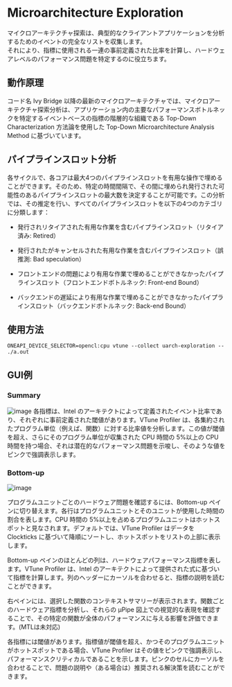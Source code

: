 # Microarchitecture Exploration
マイクロアーキテクチャ探索は、典型的なクライアントアプリケーションを分析するためのイベントの完全なリストを収集します。  
それにより、指標に使用される一連の事前定義された比率を計算し、ハードウェアレベルのパフォーマンス問題を特定するのに役立ちます。  

## 動作原理
コード名 Ivy Bridge 以降の最新のマイクロアーキテクチャでは、マイクロアーキテクチャ探索分析は、アプリケーション内の主要なパフォーマンスボトルネックを特定するイベントベースの指標の階層的な組織である Top-Down Characterization 方法論を使用した Top-Down Microarchitecture Analysis Method に基づいています。

## パイプラインスロット分析
各サイクルで、各コアは最大4つのパイプラインスロットを有用な操作で埋めることができます。そのため、特定の時間間隔で、その間に埋められ発行された可能性のあるパイプラインスロットの最大数を決定することが可能です。この分析では、その推定を行い、すべてのパイプラインスロットを以下の4つのカテゴリに分類します：

- 発行されリタイアされた有用な作業を含むパイプラインスロット（リタイア済み: Retired）

- 発行されたがキャンセルされた有用な作業を含むパイプラインスロット（誤推測: Bad speculation）

- フロントエンドの問題により有用な作業で埋めることができなかったパイプラインスロット（フロントエンドボトルネック: Front-end Bound）

- バックエンドの遅延により有用な作業で埋めることができなかったパイプラインスロット（バックエンドボトルネック: Back-end Bound）


## 使用方法
```
ONEAPI_DEVICE_SELECTOR=opencl:cpu vtune --collect uarch-exploration -- ./a.out
```
## GUI例
### Summary
![image](https://github.com/user-attachments/assets/95d51232-f1a1-4805-a66b-71684863b6c4)
各指標は、Intel のアーキテクトによって定義されたイベント比率であり、それぞれに事前定義された閾値があります。VTune Profiler は、各集約されたプログラム単位（例えば、関数）に対する比率値を分析します。この値が閾値を超え、さらにそのプログラム単位が収集された CPU 時間の 5%以上の CPU 時間を持つ場合、それは潜在的なパフォーマンス問題を示唆し、そのような値をピンクで強調表示します。


### Bottom-up
![image](https://github.com/user-attachments/assets/f618f157-f6c2-4098-92ca-04153f97f025)

プログラムユニットごとのハードウェア問題を確認するには、Bottom-up ペインに切り替えます。各行はプログラムユニットとそのユニットが使用した時間の割合を表します。CPU 時間の 5%以上を占めるプログラムユニットはホットスポットと見なされます。デフォルトでは、VTune Profiler はデータを Clockticks に基づいて降順にソートし、ホットスポットをリストの上部に表示します。

Bottom-up ペインのほとんどの列は、ハードウェアパフォーマンス指標を表します。VTune Profiler は、Intel のアーキテクトによって提供された式に基づいて指標を計算します。列のヘッダーにカーソルを合わせると、指標の説明を読むことができます。

右ペインには、選択した関数のコンテキストサマリーが表示されます。関数ごとのハードウェア指標を分析し、それらの µPipe 図上での視覚的な表現を確認することで、その特定の関数が全体のパフォーマンスに与える影響を評価できます。(MTLは未対応)

各指標には閾値があります。指標値が閾値を超え、かつそのプログラムユニットがホットスポットである場合、VTune Profiler はその値をピンクで強調表示し、パフォーマンスクリティカルであることを示します。ピンクのセルにカーソルを合わせることで、問題の説明や（ある場合は）推奨される解決策を読むことができます。

